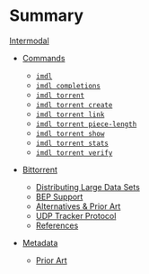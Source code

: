 Summary
=======

[Intermodal](./introduction.md)

- [Commands](./commands.md)
  - [`imdl`](./commands/imdl.md)
  - [`imdl completions`](./commands/imdl-completions.md)
  - [`imdl torrent`](./commands/imdl-torrent.md)
  - [`imdl torrent create`](./commands/imdl-torrent-create.md)
  - [`imdl torrent link`](./commands/imdl-torrent-link.md)
  - [`imdl torrent piece-length`](./commands/imdl-torrent-piece-length.md)
  - [`imdl torrent show`](./commands/imdl-torrent-show.md)
  - [`imdl torrent stats`](./commands/imdl-torrent-stats.md)
  - [`imdl torrent verify`](./commands/imdl-torrent-verify.md)

- [Bittorrent](./bittorrent.md)
  - [Distributing Large Data Sets](./bittorrent/distributing-large-data-sets.md)
  - [BEP Support](./bittorrent/bep-support.md)
  - [Alternatives & Prior Art](./bittorrent/prior-art.md)
  - [UDP Tracker Protocol](./bittorrent/udp-tracker-protocol.md)
  - [References](./bittorrent/references.md)

- [Metadata](./metadata.md)
  - [Prior Art](./metadata/prior-art.md)
